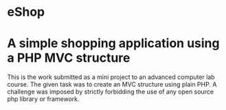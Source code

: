 # eShop

# A simple shopping application using a PHP MVC structure

This is the work submitted as a mini project to an advanced computer lab course.
The given task was to create an MVC structure using plain PHP. A challenge was imposed by strictly forbidding the use of any open source php library or framework.
